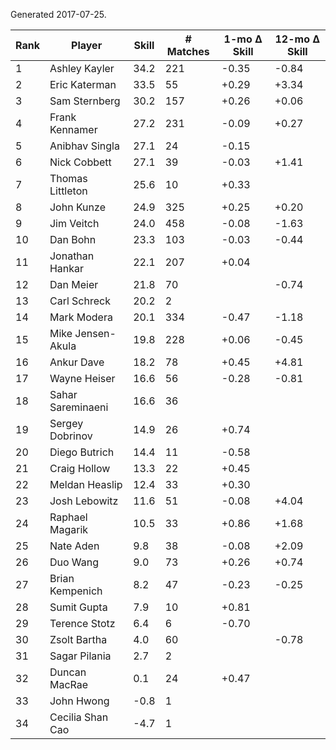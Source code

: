 Generated 2017-07-25.

| Rank | Player            | Skill | # Matches | 1-mo Δ Skill | 12-mo Δ Skill |
|------|-------------------|-------|-----------|--------------|---------------|
|    1 | Ashley Kayler     |  34.2 |       221 |        -0.35 |         -0.84 |
|    2 | Eric Katerman     |  33.5 |        55 |        +0.29 |         +3.34 |
|    3 | Sam Sternberg     |  30.2 |       157 |        +0.26 |         +0.06 |
|    4 | Frank Kennamer    |  27.2 |       231 |        -0.09 |         +0.27 |
|    5 | Anibhav Singla    |  27.1 |        24 |        -0.15 |               |
|    6 | Nick Cobbett      |  27.1 |        39 |        -0.03 |         +1.41 |
|    7 | Thomas Littleton  |  25.6 |        10 |        +0.33 |               |
|    8 | John Kunze        |  24.9 |       325 |        +0.25 |         +0.20 |
|    9 | Jim Veitch        |  24.0 |       458 |        -0.08 |         -1.63 |
|   10 | Dan Bohn          |  23.3 |       103 |        -0.03 |         -0.44 |
|   11 | Jonathan Hankar   |  22.1 |       207 |        +0.04 |               |
|   12 | Dan Meier         |  21.8 |        70 |              |         -0.74 |
|   13 | Carl Schreck      |  20.2 |         2 |              |               |
|   14 | Mark Modera       |  20.1 |       334 |        -0.47 |         -1.18 |
|   15 | Mike Jensen-Akula |  19.8 |       228 |        +0.06 |         -0.45 |
|   16 | Ankur Dave        |  18.2 |        78 |        +0.45 |         +4.81 |
|   17 | Wayne Heiser      |  16.6 |        56 |        -0.28 |         -0.81 |
|   18 | Sahar Sareminaeni |  16.6 |        36 |              |               |
|   19 | Sergey Dobrinov   |  14.9 |        26 |        +0.74 |               |
|   20 | Diego Butrich     |  14.4 |        11 |        -0.58 |               |
|   21 | Craig Hollow      |  13.3 |        22 |        +0.45 |               |
|   22 | Meldan Heaslip    |  12.4 |        33 |        +0.30 |               |
|   23 | Josh Lebowitz     |  11.6 |        51 |        -0.08 |         +4.04 |
|   24 | Raphael Magarik   |  10.5 |        33 |        +0.86 |         +1.68 |
|   25 | Nate Aden         |   9.8 |        38 |        -0.08 |         +2.09 |
|   26 | Duo Wang          |   9.0 |        73 |        +0.26 |         +0.74 |
|   27 | Brian Kempenich   |   8.2 |        47 |        -0.23 |         -0.25 |
|   28 | Sumit Gupta       |   7.9 |        10 |        +0.81 |               |
|   29 | Terence Stotz     |   6.4 |         6 |        -0.70 |               |
|   30 | Zsolt Bartha      |   4.0 |        60 |              |         -0.78 |
|   31 | Sagar Pilania     |   2.7 |         2 |              |               |
|   32 | Duncan MacRae     |   0.1 |        24 |        +0.47 |               |
|   33 | John Hwong        |  -0.8 |         1 |              |               |
|   34 | Cecilia Shan Cao  |  -4.7 |         1 |              |               |